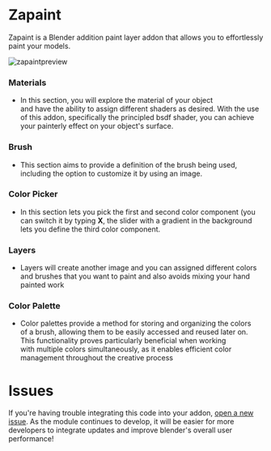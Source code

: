# Zapaint
Zapaint is a Blender addition paint layer addon that allows you to effortlessly paint your models.

![zapaintpreview](https://github.com/kents00/Zapaint/assets/69900896/c7ad7a80-087a-4c4d-aa59-75a02cb93c95)

### Materials
- In this section, you will explore the material of your object and have the ability to assign different shaders as desired. With the use of this addon, specifically the principled bsdf shader, you can achieve your painterly effect on your object's surface.

### Brush
- This section aims to provide a definition of the brush being used,  including the option to customize it by using an image.
  
### Color Picker
- In this section lets you pick the first and second color component (you can switch it by typing __X__, the slider with a gradient in the background lets you define the third color component.

### Layers
- Layers will create another image and you can assigned different colors and brushes that you want to paint and also avoids mixing your hand painted work

### Color Palette 
- Color palettes provide a method for storing and organizing the colors of a brush, allowing them to be easily accessed and reused later on. This functionality proves particularly beneficial when working with multiple colors simultaneously, as it enables efficient color management throughout the creative process

# Issues

If you're having trouble integrating this code into your addon, [open a new issue](https://github.com/kents00/Zapaint/issues). As the module continues to develop, it will be easier for more developers to integrate updates and improve blender's overall user performance!

